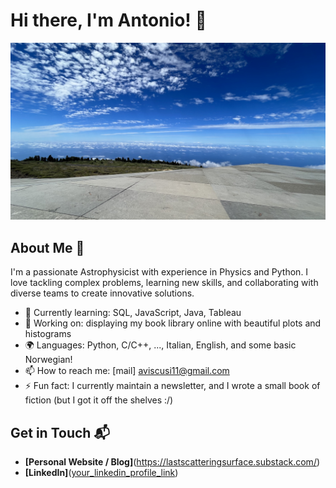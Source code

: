 # Hi there, I'm Antonio! 👋

![Banner Image](https://github.com/anvi-git/anvi-git/blob/main/wallpaper_github.jpeg)

## About Me 🚀

I'm a passionate Astrophysicist with experience in Physics and Python. I love tackling complex problems, learning new skills, and collaborating with diverse teams to create innovative solutions.

- 🌱 Currently learning: SQL, JavaScript, Java, Tableau
- 🔭 Working on: displaying my book library online with beautiful plots and histograms
- 🌍 Languages: Python, C/C++, ..., Italian, English, and some basic Norwegian!
- 📫 How to reach me: [mail] aviscusi11@gmail.com
- ⚡ Fun fact: I currently maintain a newsletter, and I wrote a small book of fiction (but I got it off the shelves :/)

## Get in Touch 📬

- **[Personal Website / Blog]**(https://lastscatteringsurface.substack.com/)
- **[LinkedIn]**([your_linkedin_profile_link](https://www.linkedin.com/in/antonio-viscusi/))


